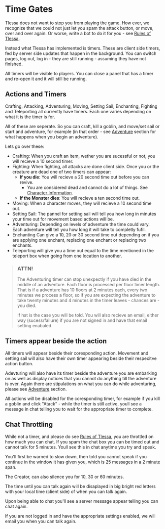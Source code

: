 # Time Gates

Tlessa does not want to stop you from playing the game. How ever, we recognize that we could not just let you spam the attack button, or move, over and over again. Or worse, write a bot to do it for you - see [Rules of Tlessa]().

Instead what Tlessa has implemented is timers. These are client side timers, fed by server side updates that happen in the background. You can switch pages, log out, log in - they are still running - assuming they have not finished.

All timers will be visible to players. You can close a panel that has a timer and re-open it and it will still be running.

## Actions and Timers

Crafting, Attacking, Adventuring, Moving, Setting Sail, Enchanting, Fighting and Teleporting all currently have timers. Each one varies depending on what it is the timer is for. 

All of these are seperate. So you can craft, kill a goblin, and move/set sail or start and adventure, for example (in that order - see [Adventure](/information/adventure) section for what happens when you begin an adventure).

Lets go over these:

- Crafting: When you craft an item, wether you are sucessful or not, you will recieve a 10 second timer.
- Fighting: When fighting, all attacks are done client side. Once you or the creature are dead one of two timers can appear:
  - **If you die**: You will recieve a 20 second time out before you can revive.
    - You are considered dead and cannot do a lot of things. See [Character Information](/information/character-information).
  - **If the Monster dies**: You will recieve a ten second time out.
- Moving: When a character moves, they will recieve a 10 second time out.
- Setting Sail: The pannel for setting sail will tell you how long in minutes your time out for movement based actions will be.
- Adventuring: Depending on levels of adventure the time could vary. Each adventure will tell you how long it will take to completly fufil.
- Enchanting Can give a 10, 20 or 30 second time out depending on if you are applying one enchant, replacing one enchant or replacing two enchants.
- Teleporting will give you a time out equal to the time mentioned in the teleport box when going from one location to another.

> ### ATTN!
>
> The Adventuring timer can stop unexpectly if you have died in the middle of an adventure. Each floor is processed per floor timer length. That is if a adventure has 10 floors at 2 minutes each, every two minutes we process a floor, so if you are expecting the adventure to take twenty minutes and 4 minutes in the timer leaves - chances are - you died.
>
> If hat is the case you will be told. You will also recieve an email, either way (sucess/failure) if you are not signed in and have that email setting enabaled.

## Timers appear beside the action

All timers will appear beside their coresponding action. Movement and setting sail will also have their own timer appearing beside their respecitve action button.

Adevturing will also have its timer beside the adventure you are embarking on as well as display notices that you cannot do anything till the adventure is over. Again there are stipulations on what you can do while adventuring, please see [Adventure](/information/adventure) section.

All actions will be disabled for the coresponding timer, for example if you kill a goblin and click "Atack" - while the timer is still active, youll see a message in chat telling you to wait for the appropriate timer to complete.

## Chat Throttling

While not a timer, and please do see [Rules of Tlessa](), you are throttled on how much you can chat. If you spam the chat box you can be timed out and cannot talk for 5 minutes. Youll see this in chat anytime you try and speak.

You'll first be warned to slow down, then told you cannot speak if you continue in the window it has given you, which is 25 messages in a 2 minute span.

The Creator, can also silence you for 10, 30 or 60 minutes.

The time until you can talk again will be disaplayed in big bright red letters with your local time (client side) of when you can talk again.

Upon being able to chat you'll see a server message appear telling you can chat again.

If you are not logged in and have the appropriate settings enabled, we will email you when you can talk again.


